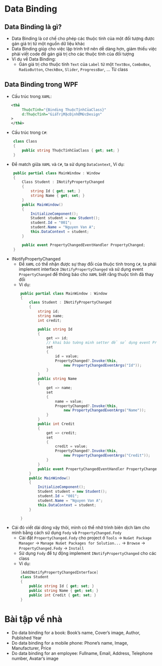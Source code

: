 # Data Binding

## Data Binding là gì?
- Data Binding là cơ chế cho phép các thuộc tính của một đối tượng được gán giá trị từ một nguồn dữ liệu khác
- Data Binding giúp cho việc lập trình trở nên dễ dàng hơn, giảm thiểu việc phải viết code để gán giá trị cho các thuộc tính của đối tượng
- Ví dụ về Data Binding:
    - Gán giá trị cho thuộc tính `Text` của `Label` từ một `TextBox`, `ComboBox`, `RadioButton`, `CheckBox`,  `Slider`, `ProgressBar`, ... Từ class

## Data Binding trong WPF
- Cấu trúc trong `XAML`:
```xml
   <thẻ
        ThuộcTính="{Binding ThuộcTínhCủaClass}"
        d:ThuộcTính="GiáTrịMặcĐịnhỞMứcDesign"
   >
   </thẻ>

```

- Cấu trúc trong `C#`:
```csharp
    class Class
    {
        public string ThuộcTínhCủaClass { get; set; }
    }
```

- Để match giữa `XAML` và `C#`, ta sử dụng `DataContext`, Ví dụ:
```csharp
    public partial class MainWindow : Window
    {
        Class Student : INotifyPropertyChanged
        {
            string Id { get; set; }
            string Name { get; set; }
        }
        public MainWindow()
        {
            InitializeComponent();
            Student student = new Student();
            student.Id = "001";
            student.Name = "Nguyen Van A";
            this.DataContext = student;
        }

        public event PropertyChangedEventHandler PropertyChanged;
    }
```

- INotifyPropertyChanged
    - Để `XAML` có thể nhận được sự thay đổi của thuộc tính trong `C#`, ta phải implement interface `INotifyPropertyChanged` và sử dụng event `PropertyChanged` để thông báo cho `XAML` biết rằng thuộc tính đã thay đổi
    - Ví dụ:
    ```csharp
        public partial class MainWindow : Window
        {
            class Student : INotifyPropertyChanged
            {
                string id;
                string name;
                int credit;

                public string Id
                {
                    get => id;
                    // khai báo tường minh setter để sử dụng event PropertyChanged
                    set
                    {
                        id = value;
                        PropertyChanged?.Invoke(this, 
                            new PropertyChangedEventArgs("Id"));
                    }
                }
                public string Name
                {
                    get => name;
                    set
                    {
                        name = value;
                        PropertyChanged?.Invoke(this, 
                            new PropertyChangedEventArgs("Name"));
                    }
                }
                public int Credit
                {
                    get => credit;
                    set
                    {
                        credit = value;
                        PropertyChanged?.Invoke(this, 
                            new PropertyChangedEventArgs("Credit"));
                    }
                }
                public event PropertyChangedEventHandler PropertyChanged;
            }
            public MainWindow()
            {
                InitializeComponent();
                Student student = new Student();
                student.Id = "001";
                student.Name = "Nguyen Van A";
                this.DataContext = student;
            }

        }
    ```
- Cái đó viết dài dòng vậy thôi, mình có thể nhờ trình biên dịch làm cho mình bằng cách sử dụng `Fody` và `PropertyChanged.Fody`
    - Cài đặt `PropertyChanged.Fody` cho project ở `Tools` &rarr; `NuGet Package Manager` &rarr; `Manage NuGet Packages for Solution...` &rarr; `Browse` &rarr; `PropertyChanged.Fody` &rarr; `Install`
    - Sử dụng `Fody` để tự động implement `INotifyPropertyChanged` cho các class
    - Ví dụ:
    ```csharp
        [AddINotifyPropertyChangedInterface]
        class Student
        {
            public string Id { get; set; }
            public string Name { get; set; }
            public int Credit { get; set; }
        }
    ```


# Bài tập về nhà
- Do data binding for a book: Book’s name, Cover’s image, Author, Published Year
- Do data binding for a mobile phone: Phone’s name, Image, Manufacturer, Price
- Do data binding for an employee: Fullname, Email, Address, Telephone number, Avatar’s image